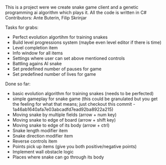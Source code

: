 This is a project were we create snake game client and a genetic programming ai algorithm which plays it.
All the code is written in C#
Contributors: Ante Buterin, Filip Skrinjar

Tasks for grabs:
- Perfect evolution algortihm for training snakes
- Build level progressions system (maybe even level editor if there is time)
- Level completion item
- Info window for all items
- Settings where user can set above mentioned controls
- Battling agains AI snake
- Set predefined number of pauses for game
- Set predefined number of lives for game

Done so far: 
- basic evolution algorithm for training snakes (needs to be perfected)
- simple gameplay for snake game (this could be granulated but you get the feeling for what that means; just checkout this commit - 1a46ab1640afa7e03abcadfd7ead92ba8922a215)
- Moving snake by multiple fields (arrow + num key)
- Moving snake to edge of board (arrow + shift key)
- Moving snake to edge of its body (arrow + ctrl)
- Snake length modifier item
- Snake direction modifier item
- Reverse controls item
- Points pick up items (give you both positive/negative points)
- Implement wall obstacle logic
- Places where snake can go through its body
